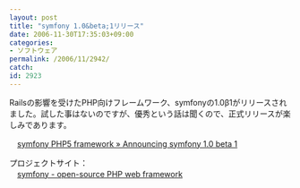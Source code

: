 ```yaml
---
layout: post
title: "symfony 1.0&beta;1リリース"
date: 2006-11-30T17:35:03+09:00
categories:
- ソフトウェア
permalink: /2006/11/2942/
catch: 
id: 2923
---
```

Railsの影響を受けたPHP向けフレームワーク、symfonyの1.0β1がリリースされました。試した事はないのですが、優秀という話は聞くので、正式リリースが楽しみであります。

 

　[symfony PHP5 framework » Announcing symfony 1.0 beta 1](http://www.symfony-project.com/weblog/2006/11/29/announcing-symfony-1-0-beta-1.html)

プロジェクトサイト：  
　[symfony - open-source PHP web framework](http://www.symfony-project.com/)

